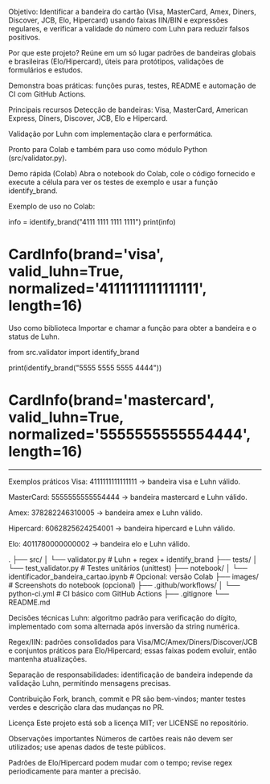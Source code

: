 Objetivo:
Identificar a bandeira do cartão (Visa, MasterCard, Amex, Diners, Discover, JCB, Elo, Hipercard) usando faixas IIN/BIN e expressões regulares, e verificar a validade do número com Luhn para reduzir falsos positivos.

Por que este projeto?
Reúne em um só lugar padrões de bandeiras globais e brasileiras (Elo/Hipercard), úteis para protótipos, validações de formulários e estudos.

Demonstra boas práticas: funções puras, testes, README e automação de CI com GitHub Actions.

Principais recursos
Detecção de bandeiras: Visa, MasterCard, American Express, Diners, Discover, JCB, Elo e Hipercard.

Validação por Luhn com implementação clara e performática.

Pronto para Colab e também para uso como módulo Python (src/validator.py).

Demo rápida (Colab)
Abra o notebook do Colab, cole o código fornecido e execute a célula para ver os testes de exemplo e usar a função identify_brand.

Exemplo de uso no Colab:

info = identify_brand("4111 1111 1111 1111")
print(info)
# CardInfo(brand='visa', valid_luhn=True, normalized='4111111111111111', length=16)

Uso como biblioteca
Importar e chamar a função para obter a bandeira e o status de Luhn.

from src.validator import identify_brand

print(identify_brand("5555 5555 5555 4444"))
# CardInfo(brand='mastercard', valid_luhn=True, normalized='5555555555554444', length=16)
****

Exemplos práticos
Visa: 4111111111111111 → bandeira visa e Luhn válido.

MasterCard: 5555555555554444 → bandeira mastercard e Luhn válido.

Amex: 378282246310005 → bandeira amex e Luhn válido.

Hipercard: 6062825624254001 → bandeira hipercard e Luhn válido.

Elo: 4011780000000002 → bandeira elo e Luhn válido.

.
├── src/
│   └── validator.py         # Luhn + regex + identify_brand
├── tests/
│   └── test_validator.py    # Testes unitários (unittest)
├── notebook/
│   └── identificador_bandeira_cartao.ipynb  # Opcional: versão Colab
├── images/                  # Screenshots do notebook (opcional)
├── .github/workflows/
│   └── python-ci.yml        # CI básico com GitHub Actions
├── .gitignore
└── README.md


Decisões técnicas
Luhn: algoritmo padrão para verificação do dígito, implementado com soma alternada após inversão da string numérica.

Regex/IIN: padrões consolidados para Visa/MC/Amex/Diners/Discover/JCB e conjuntos práticos para Elo/Hipercard; essas faixas podem evoluir, então mantenha atualizações.

Separação de responsabilidades: identificação de bandeira independe da validação Luhn, permitindo mensagens precisas.

Contribuição
Fork, branch, commit e PR são bem-vindos; manter testes verdes e descrição clara das mudanças no PR.


Licença
Este projeto está sob a licença MIT; ver LICENSE no repositório.

Observações importantes
Números de cartões reais não devem ser utilizados; use apenas dados de teste públicos.

Padrões de Elo/Hipercard podem mudar com o tempo; revise regex periodicamente para manter a precisão.
